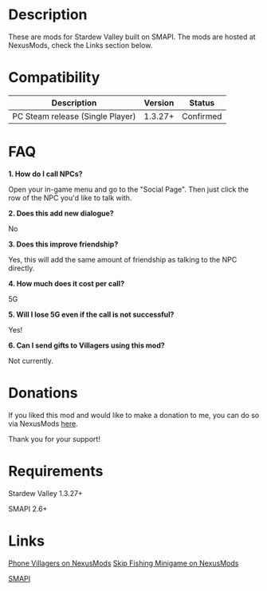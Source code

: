 # Description
These are mods for Stardew Valley built on SMAPI. The mods are hosted at NexusMods, check the Links section below.

# Compatibility
| Description  | Version | Status |
| ------------ | ------- | ------ |
| PC Steam release (Single Player) | 1.3.27+ | Confirmed |

# FAQ
**1. How do I call NPCs?**

Open your in-game menu and go to the "Social Page". Then just click the row of the NPC you'd like to talk with.

**2. Does this add new dialogue?**

No

**3. Does this improve friendship?**

Yes, this will add the same amount of friendship as talking to the NPC directly.

**4. How much does it cost per call?**

5G

**5. Will I lose 5G even if the call is not successful?**

Yes!

**6. Can I send gifts to Villagers using this mod?**

Not currently.

# Donations
If you liked this mod and would like to make a donation to me, you can do so via NexusMods [here](https://www.nexusmods.com/users/57714041).

Thank you for your support!

# Requirements
Stardew Valley 1.3.27+

SMAPI 2.6+

# Links
[Phone Villagers on NexusMods](https://www.nexusmods.com/stardewvalley/mods/2681)
[Skip Fishing Minigame on NexusMods](https://www.nexusmods.com/stardewvalley/mods/2697)

[SMAPI](https://canimod.com/)
